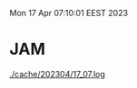 Mon 17 Apr 07:10:01 EEST 2023
# JAM
<a href='./cache/202304/17_07.log'>./cache/202304/17_07.log</a>
